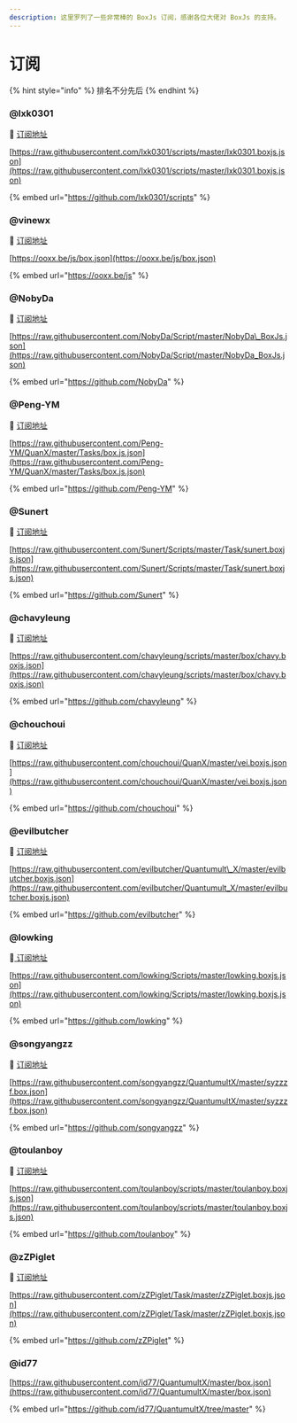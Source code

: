 ```yaml
---
description: 这里罗列了一些非常棒的 BoxJs 订阅，感谢各位大佬对 BoxJs 的支持。
---
```


# 订阅

{% hint style="info" %}
排名不分先后
{% endhint %}

### @lxk0301

📝 [订阅地址](https://raw.githubusercontent.com/lxk0301/scripts/master/lxk0301.boxjs.json)

[https://raw.githubusercontent.com/lxk0301/scripts/master/lxk0301.boxjs.json](https://raw.githubusercontent.com/lxk0301/scripts/master/lxk0301.boxjs.json)

{% embed url="https://github.com/lxk0301/scripts" %}



### @vinewx

📝 [订阅地址](https://ooxx.be/js/box.json)

[https://ooxx.be/js/box.json](https://ooxx.be/js/box.json)

{% embed url="https://ooxx.be/js" %}



### @NobyDa

📝 [订阅地址](https://raw.githubusercontent.com/NobyDa/Script/master/NobyDa_BoxJs.json)

[https://raw.githubusercontent.com/NobyDa/Script/master/NobyDa\_BoxJs.json](https://raw.githubusercontent.com/NobyDa/Script/master/NobyDa_BoxJs.json)

{% embed url="https://github.com/NobyDa" %}



### @Peng-YM

📝 [订阅地址](https://raw.githubusercontent.com/Peng-YM/QuanX/master/Tasks/box.js.json)

[https://raw.githubusercontent.com/Peng-YM/QuanX/master/Tasks/box.js.json](https://raw.githubusercontent.com/Peng-YM/QuanX/master/Tasks/box.js.json)

{% embed url="https://github.com/Peng-YM" %}



### @Sunert

📝 [订阅地址](https://raw.githubusercontent.com/Sunert/Scripts/master/Task/sunert.boxjs.json)

[https://raw.githubusercontent.com/Sunert/Scripts/master/Task/sunert.boxjs.json](https://raw.githubusercontent.com/Sunert/Scripts/master/Task/sunert.boxjs.json)

{% embed url="https://github.com/Sunert" %}



### @chavyleung

📝 [订阅地址](https://raw.githubusercontent.com/chavyleung/scripts/master/box/chavy.boxjs.json)

[https://raw.githubusercontent.com/chavyleung/scripts/master/box/chavy.boxjs.json](https://raw.githubusercontent.com/chavyleung/scripts/master/box/chavy.boxjs.json)

{% embed url="https://github.com/chavyleung" %}



### @chouchoui

📝 [订阅地址](https://raw.githubusercontent.com/chouchoui/QuanX/master/vei.boxjs.json)

[https://raw.githubusercontent.com/chouchoui/QuanX/master/vei.boxjs.json](https://raw.githubusercontent.com/chouchoui/QuanX/master/vei.boxjs.json)

{% embed url="https://github.com/chouchoui" %}



### @evilbutcher

📝 [订阅地址](https://raw.githubusercontent.com/evilbutcher/Quantumult_X/master/evilbutcher.boxjs.json)

[https://raw.githubusercontent.com/evilbutcher/Quantumult\_X/master/evilbutcher.boxjs.json](https://raw.githubusercontent.com/evilbutcher/Quantumult_X/master/evilbutcher.boxjs.json)

{% embed url="https://github.com/evilbutcher" %}



### @lowking

📝[ 订阅地址](https://raw.githubusercontent.com/lowking/Scripts/master/lowking.boxjs.json)

[https://raw.githubusercontent.com/lowking/Scripts/master/lowking.boxjs.json](https://raw.githubusercontent.com/lowking/Scripts/master/lowking.boxjs.json)

{% embed url="https://github.com/lowking" %}



### @songyangzz

📝 [订阅地址](https://raw.githubusercontent.com/songyangzz/QuantumultX/master/syzzzf.box.json)

[https://raw.githubusercontent.com/songyangzz/QuantumultX/master/syzzzf.box.json](https://raw.githubusercontent.com/songyangzz/QuantumultX/master/syzzzf.box.json)

{% embed url="https://github.com/songyangzz" %}



### @toulanboy

📝 [订阅地址](https://raw.githubusercontent.com/toulanboy/scripts/master/toulanboy.boxjs.json)

[https://raw.githubusercontent.com/toulanboy/scripts/master/toulanboy.boxjs.json](https://raw.githubusercontent.com/toulanboy/scripts/master/toulanboy.boxjs.json)

{% embed url="https://github.com/toulanboy" %}



### @zZPiglet

📝 [订阅地址](https://raw.githubusercontent.com/zZPiglet/Task/master/zZPiglet.boxjs.json)

[https://raw.githubusercontent.com/zZPiglet/Task/master/zZPiglet.boxjs.json](https://raw.githubusercontent.com/zZPiglet/Task/master/zZPiglet.boxjs.json)

{% embed url="https://github.com/zZPiglet" %}



### @id77

[https://raw.githubusercontent.com/id77/QuantumultX/master/box.json](https://raw.githubusercontent.com/id77/QuantumultX/master/box.json)

{% embed url="https://github.com/id77/QuantumultX/tree/master" %}





